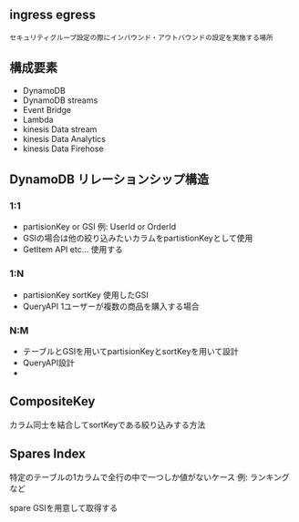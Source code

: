 ## ingress egress
    セキュリティグループ設定の際にインバウンド・アウトバウンドの設定を実施する場所

## 構成要素

- DynamoDB
- DynamoDB streams
- Event Bridge
- Lambda
- kinesis Data stream
- kinesis Data Analytics
- kinesis Data Firehose


## DynamoDB リレーションシップ構造

### 1:1
- partisionKey or GSI 例: UserId or OrderId
- GSIの場合は他の絞り込みたいカラムをpartistionKeyとして使用
- GetItem API etc... 使用する

### 1:N
- partisionKey sortKey 使用したGSI
- QueryAPI 1ユーザーが複数の商品を購入する場合

### N:M
- テーブルとGSIを用いてpartisionKeyとsortKeyを用いて設計
- QueryAPI設計
- 

## CompositeKey
カラム同士を結合してsortKeyである絞り込みする方法

## Spares Index
特定のテーブルの1カラムで全行の中で一つしか値がないケース
例: ランキングなど

spare GSIを用意して取得する